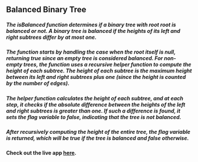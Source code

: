 ## Balanced Binary Tree

##### The isBalanced function determines if a binary tree with root root is balanced or not. A binary tree is balanced if the heights of its left and right subtrees differ by at most one.

##### The function starts by handling the case when the root itself is null, returning true since an empty tree is considered balanced. For non-empty trees, the function uses a recursive helper function to compute the height of each subtree. The height of each subtree is the maximum height between its left and right subtrees plus one (since the height is counted by the number of edges).

##### The helper function calculates the height of each subtree, and at each step, it checks if the absolute difference between the heights of the left and right subtrees is greater than one. If such a difference is found, it sets the flag variable to false, indicating that the tree is not balanced.

##### After recursively computing the height of the entire tree, the flag variable is returned, which will be true if the tree is balanced and false otherwise.
#### Check out the live app [here](https://priyanka23-brs.github.io/Call-Center/).

